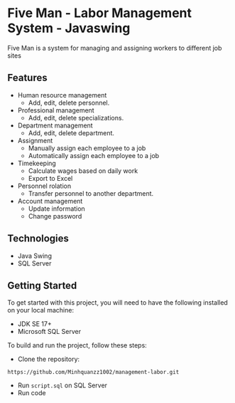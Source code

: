 # Five Man - Labor Management System - Javaswing

Five Man is a system for managing and assigning workers to different job sites

## Features
- Human resource management
  - Add, edit, delete personnel.
- Professional management
  - Add, edit, delete specializations.
- Department management
  - Add, edit, delete department.
- Assignment
  - Manually assign each employee to a job
  - Automatically assign each employee to a job
- Timekeeping  
  - Calculate wages based on daily work
  - Export to Excel
- Personnel rolation  
  - Transfer personnel to another department.
- Account management
  - Update information
  - Change password
## Technologies
- Java Swing
- SQL Server

## Getting Started
To get started with this project, you will need to have the following installed on your local machine:
- JDK SE 17+
- Microsoft SQL Server

To build and run the project, follow these steps:
- Clone the repository:

```
https://github.com/Minhquanzz1002/management-labor.git
```

- Run `script.sql` on SQL Server
- Run code
